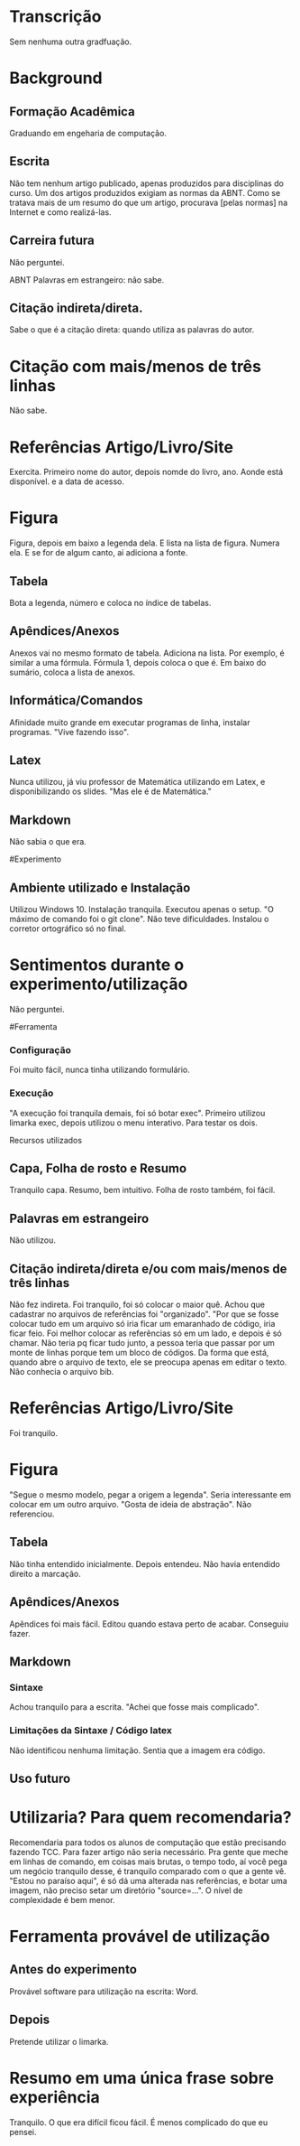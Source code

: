 # Transcrição


Sem nenhuma outra gradfuação.


# Background



## Formação Acadêmica
Graduando em engeharia de computação.




## Escrita

Não tem nenhum artigo publicado, apenas produzidos para disciplinas do curso.
Um dos artigos produzidos exigiam as normas da ABNT. Como se tratava mais de um resumo do que um artigo, procurava [pelas normas] na Internet e como realizá-las.


## Carreira futura

Não perguntei.

ABNT
    Palavras em estrangeiro: não sabe.
##    Citação indireta/direta. 

Sabe o que é a citação direta: quando utiliza as palavras do autor.   
# Citação com mais/menos de três linhas

Não sabe.

# Referências Artigo/Livro/Site

Exercita. Primeiro nome do autor, depois nomde do livro, ano. Aonde está disponível. e a data de acesso.

#    Figura

Figura, depois em baixo a legenda dela. E lista na lista de figura. Numera ela. E se for de algum canto, ai adiciona a fonte.

##    Tabela

Bota a legenda, número e coloca no índice de tabelas. 

## Apêndices/Anexos

Anexos vai no mesmo formato de tabela. Adiciona na lista. Por exemplo, é similar a uma fórmula. Fórmula 1, depois coloca o que é. Em baixo do sumário, coloca a lista de anexos.



## Informática/Comandos

Afinidade muito grande em executar programas de linha, instalar programas. "Vive fazendo isso".

## Latex

Nunca utilizou, já viu professor de Matemática utilizando em Latex, e disponibilizando os slides. "Mas ele é de Matemática."

## Markdown

Não sabia o que era.

#Experimento

## Ambiente utilizado e Instalação

Utilizou Windows 10. Instalação tranquila. Executou apenas o setup. "O máximo de comando foi o git clone".  Não teve dificuldades. Instalou o corretor ortográfico só no final.
 
# Sentimentos durante o experimento/utilização

Não perguntei.

#Ferramenta
### Configuração

Foi muito fácil, nunca tinha utilizando formulário.

### Execução

"A execução foi tranquila demais, foi só botar exec". Primeiro utilizou limarka exec, depois utilizou o menu interativo. Para testar os dois.


Recursos utilizados
##    Capa, Folha de rosto e Resumo
    
Tranquilo capa. Resumo, bem intuitivo. Folha de rosto também, foi fácil.
    
## Palavras em estrangeiro

Não utilizou.

## Citação indireta/direta e/ou com mais/menos de três linhas

Não fez indireta. Foi tranquilo, foi só colocar o maior quê.
Achou que cadastrar no arquivos de referências foi "organizado". "Por que se fosse colocar tudo em um arquivo só iria ficar um emaranhado de código, iria ficar feio. Foi melhor colocar as referências só em um lado, e depois é só chamar. Não teria pq ficar tudo junto, a pessoa teria que passar por um monte de linhas porque tem um bloco de códigos. Da forma que está, quando abre o arquivo de texto, ele se preocupa apenas em editar o texto.
Não conhecia o arquivo bib.

# Referências Artigo/Livro/Site

Foi tranquilo.

# Figura

"Segue o mesmo modelo, pegar a origem a legenda". Seria interessante em colocar em um outro arquivo. "Gosta de ideia de abstração". Não referenciou.


## Tabela

Não tinha entendido inicialmente. Depois entendeu. Não havia entendido direito a marcação.

## Apêndices/Anexos

Apêndices foi mais fácil. Editou quando estava perto de acabar. Conseguiu fazer. 

## Markdown
###    Sintaxe

Achou tranquilo para a escrita. "Achei que fosse mais complicado".

###    Limitações da Sintaxe / Código latex

Não identificou nenhuma limitação. Sentia que a imagem era código.

## Uso futuro
# Utilizaria? Para quem recomendaria?

Recomendaria para todos os alunos de computação que estão precisando fazendo TCC.
Para fazer artigo não seria necessário. 
Pra gente que meche em linhas de comando, em coisas mais brutas, o tempo todo, aí você pega um negócio tranquilo desse, é tranquilo comparado com o que a gente vê.
"Estou no paraíso aqui", é só dá uma alterada nas referências, e botar uma imagem, não preciso setar um diretório "source=...". O nível de complexidade é bem menor.

# Ferramenta provável de utilização
##  Antes do experimento
Provável software para utilização na escrita: Word.

##    Depois

Pretende utilizar o limarka.

# Resumo em uma única frase sobre experiência

Tranquilo. O que era difícil ficou fácil. É menos complicado do que eu pensei.
